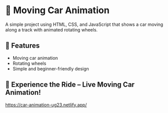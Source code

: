 # 🚗 Moving Car Animation
A simple project using HTML, CSS, and JavaScript that shows a car moving along a track with animated rotating wheels.

## 🌟 Features

- Moving car animation
- Rotating wheels
- Simple and beginner-friendly design

## 🌟 Experience the Ride – Live Moving Car Animation!  
https://car-animation-ug23.netlify.app/